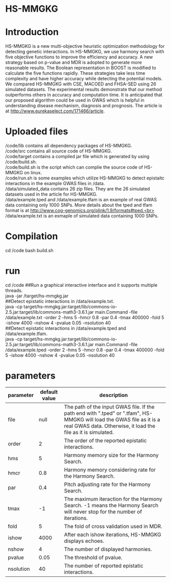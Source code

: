 # HS-MMGKG
# Introduction
HS-MMGKG is a new multi-objective heuristic optimization methodology for detecting genetic interactions. In HS-MMGKG, we use harmony search with five objective functions to improve the efficiency and accuracy. A new strategy based on p-value and MDR is adopted to generate more reasonable results. The Boolean representation in BOOST is modified to calculate the five functions rapidly. These strategies take less time complexity and have higher accuracy while detecting the potential models. We compared HS-MMGKG with CSE, MACOED and FHSA-SED using 26 simulated datasets. The experimental results demonstrate that our method outperforms others in accuracy and computation time. It is anticipated that our proposed algorithm could be used in GWAS which is helpful in understanding disease mechanism, diagnosis and prognosis. The article is at http://www.eurekaselect.com/171466/article.
# Uploaded files
/code/lib contains all dependency packages of HS-MMGKG.<br>
/code/src contains all source code of HS-MMGKG.<br>
/code/target contains a compiled jar file which is generated by using /code/build.sh.<br>
/code/build.sh is the script which can complie the source code of HS-MMGKG on linux.<br>
/code/run.sh is some examples which utilize HS-MMGKG to detect epistaitc interactions in the example GWAS files in /data.<br>
/data/simulated_data contains 26 zip files. They are the 26 simulated datasets used in the article for HS-MMGKG.<br>
/data/example.tped and /data/example.tfam is an example of real GWAS data containing only 1000 SNPs. More details about the tped and tfam format is at http://www.cog-genomics.org/plink/1.9/formats#tped.<br>
/data/example.txt is an exmaple of simulated data containing 1000 SNPs.<br>
# Compilation
cd /code
bash build.sh
# run
cd /code
\#\#Run a graphical interactive interface and it supports multiple threads.<br>
java -jar /target/hs-mmgkg.jar<br>
\#\#Detect epistatic interactions in /data/example.txt.<br>
java -cp target/hs-mmgkg.jar:target/lib/commons-io-2.5.jar:target/lib/commons-math3-3.6.1.jar main.Command -file /data/example.txt -order 2 -hms 5 -hmcr 0.8 -par 0.4 -tmax 400000 -fold 5 -ishow 4000 -nshow 4 -pvalue 0.05 -nsolution 40<br>
\#\#Detect epistatic interactions in /data/example.tped and /data/example.tfam.<br>
java -cp target/hs-mmgkg.jar:target/lib/commons-io-2.5.jar:target/lib/commons-math3-3.6.1.jar main.Command -file /data/example.tped -order 2 -hms 5 -hmcr 0.8 -par 0.4 -tmax 400000 -fold 5 -ishow 4000 -nshow 4 -pvalue 0.05 -nsolution 40<br>
# parameters

parameter|default value|description
----|----|----
file|null|The path of the input GWAS file. If the path end with ".tped" or ".tfam", HS-MMGKG will load the GWAS file as it is a real GWAS data. Otherwise, it load the file as it is simulated.
order|2|The order of the reported epistatic interactions.
hms|5|Harmony memory size for the Harmony Search.
hmcr|0.8|Harmony memory considering rate for the Harmony Search.
par|0.4|Pitch adjusting rate for the Harmony Search.
tmax|-1|The maximum iteraction for the Harmony Search. -1 means the Harmony Search will never stop for the number of iterations.
fold|5|The fold of cross validation used in MDR.
ishow|4000|After each ishow iterations, HS-MMGKG displays echoes.
nshow|4|The number of displayed harmonies.
pvalue|0.05|The threshold of pvalue.
nsolution|40|The number of reported epistatic interactions.
